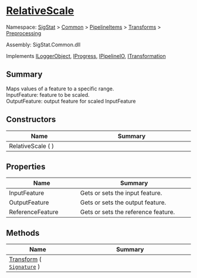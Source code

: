 # [RelativeScale](./RelativeScale.md)

Namespace: [SigStat](././) > [Common](./../../../README.md) > [PipelineItems](././) > [Transforms](././) > [Preprocessing](./README.md)

Assembly: SigStat.Common.dll

Implements [ILoggerObject](./../../../ILoggerObject.md), [IProgress](./../../../Helpers/IProgress.md), [IPipelineIO](./../../../Pipeline/IPipelineIO.md), [ITransformation](./../../../ITransformation.md)

## Summary
Maps values of a feature to a specific range.  <br>InputFeature: feature to be scaled. <br>OutputFeature: output feature for scaled InputFeature

## Constructors

| Name<div><a href="#"><img width=225></a></div> | Summary<div><a href="#"><img width=525></a></div> | 
| --- | --- | 
| RelativeScale (  ) |  | 


## Properties

| Name<div><a href="#"><img width=225></a></div> | Summary<div><a href="#"><img width=525></a></div> | 
| --- | --- | 
| InputFeature | Gets or sets the input feature. | 
| OutputFeature | Gets or sets the output feature. | 
| ReferenceFeature | Gets or sets the reference feature. | 


## Methods

| Name<div><a href="#"><img width=225></a></div> | Summary<div><a href="#"><img width=525></a></div> | 
| --- | --- | 
| [Transform](./Methods/RelativeScale--Transform.md) ( [`Signature`](./../../../Signature.md) ) |  | 


